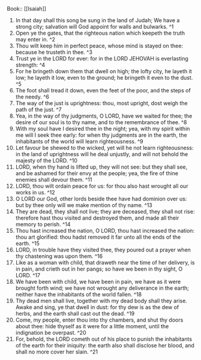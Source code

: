  Book:: [[Isaiah]]
 1. In that day shall this song be sung in the land of Judah; We have a strong city; salvation will God appoint for walls and bulwarks. ^1
 2. Open ye the gates, that the righteous nation which keepeth the truth may enter in. ^2
 3. Thou wilt keep him in perfect peace, whose mind is stayed on thee: because he trusteth in thee. ^3
 4. Trust ye in the LORD for ever: for in the LORD JEHOVAH is everlasting strength: ^4
 5. For he bringeth down them that dwell on high; the lofty city, he layeth it low; he layeth it low, even to the ground; he bringeth it even to the dust. ^5
 6. The foot shall tread it down, even the feet of the poor, and the steps of the needy. ^6
 7. The way of the just is uprightness: thou, most upright, dost weigh the path of the just. ^7
 8. Yea, in the way of thy judgments, O LORD, have we waited for thee; the desire of our soul is to thy name, and to the remembrance of thee. ^8
 9. With my soul have I desired thee in the night; yea, with my spirit within me will I seek thee early: for when thy judgments are in the earth, the inhabitants of the world will learn righteousness. ^9
 10. Let favour be shewed to the wicked, yet will he not learn righteousness: in the land of uprightness will he deal unjustly, and will not behold the majesty of the LORD. ^10
 11. LORD, when thy hand is lifted up, they will not see: but they shall see, and be ashamed for their envy at the people; yea, the fire of thine enemies shall devour them. ^11
 12. LORD, thou wilt ordain peace for us: for thou also hast wrought all our works in us. ^12
 13. O LORD our God, other lords beside thee have had dominion over us: but by thee only will we make mention of thy name. ^13
 14. They are dead, they shall not live; they are deceased, they shall not rise: therefore hast thou visited and destroyed them, and made all their memory to perish. ^14
 15. Thou hast increased the nation, O LORD, thou hast increased the nation: thou art glorified: thou hadst removed it far unto all the ends of the earth. ^15
 16. LORD, in trouble have they visited thee, they poured out a prayer when thy chastening was upon them. ^16
 17. Like as a woman with child, that draweth near the time of her delivery, is in pain, and crieth out in her pangs; so have we been in thy sight, O LORD. ^17
 18. We have been with child, we have been in pain, we have as it were brought forth wind; we have not wrought any deliverance in the earth; neither have the inhabitants of the world fallen. ^18
 19. Thy dead men shall live, together with my dead body shall they arise. Awake and sing, ye that dwell in dust: for thy dew is as the dew of herbs, and the earth shall cast out the dead. ^19
 20. Come, my people, enter thou into thy chambers, and shut thy doors about thee: hide thyself as it were for a little moment, until the indignation be overpast. ^20
 21. For, behold, the LORD cometh out of his place to punish the inhabitants of the earth for their iniquity: the earth also shall disclose her blood, and shall no more cover her slain. ^21
